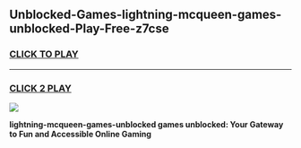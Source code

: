 
## Unblocked-Games-lightning-mcqueen-games-unblocked-Play-Free-z7cse
<h3>
<a href="https://premium76.site?title=lightning-mcqueen-games-unblocked&ref=21A">CLICK TO PLAY</a></h3>
<hr>

<h3>
<a href="https://premium76.site?title=lightning-mcqueen-games-unblocked&ref=21A">CLICK 2 PLAY</a>
  
</h3>

<a href="https://premium76.site?title=lightning-mcqueen-games-unblocked&ref=21A"><img src="https://clearcache.store/games.png"></a>


**lightning-mcqueen-games-unblocked games unblocked: Your Gateway to Fun and Accessible Online Gaming**
